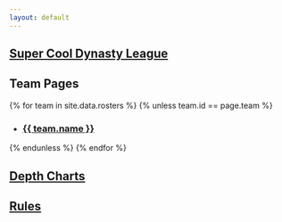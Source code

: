 ```yaml
---
layout: default
---
```

<section>
<h1><a href="http://games.espn.com/ffl/leagueoffice?leagueId=24903">Super Cool Dynasty League</a></h1>
</section>

<section class="title open">
<h2>Team Pages</h2>
{% for team in site.data.rosters %}
		{% unless team.id == page.team %}
			<nav>
				<ul>
					<li><h1><a href="{{ site.baseurl }}/{{ team.id }}">{{ team.name }}</a></h1></li>
				</ul>
			</nav>
		{% endunless %}
	{% endfor %}
</section>
<section class="title open">
<h2>
	<a href="{{ site.baseurl }}/depth-chart">Depth Charts</a>
</h2>
<h2>
	<a href="{{ site.baseurl }}/rules">Rules</a>
</h2>
</section>